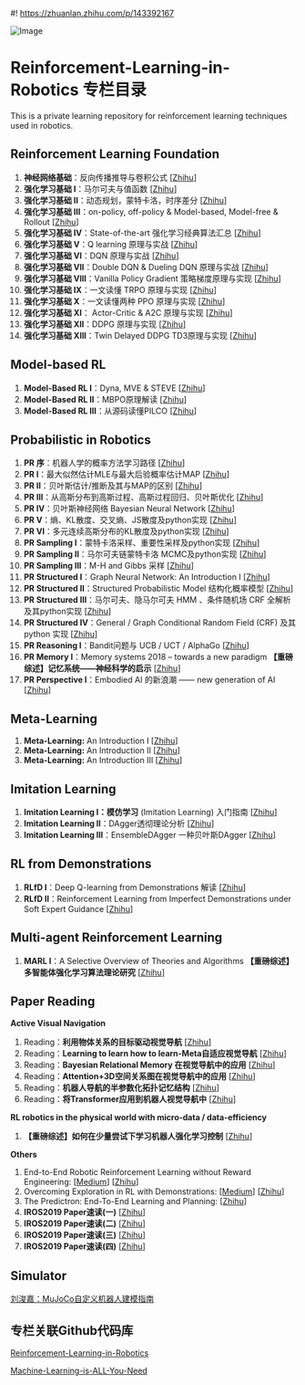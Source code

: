 #! https://zhuanlan.zhihu.com/p/143392167

![Image](https://pic4.zhimg.com/80/v2-3e877a91c30c77936e0a6e07bf1a9e83.jpg)

# Reinforcement-Learning-in-Robotics 专栏目录

This is a private learning repository for reinforcement learning techniques used in robotics. 

## Reinforcement Learning Foundation

1. **神经网络基础**：反向传播推导与卷积公式 [[Zhihu](https://zhuanlan.zhihu.com/p/114370969)]
2. **强化学习基础 Ⅰ**：马尔可夫与值函数 [[Zhihu](https://zhuanlan.zhihu.com/p/114377860)]
3. **强化学习基础 Ⅱ**：动态规划，蒙特卡洛，时序差分 [[Zhihu](https://zhuanlan.zhihu.com/p/114482584)]
4. **强化学习基础 Ⅲ**：on-policy, off-policy & Model-based, Model-free & Rollout [[Zhihu](https://zhuanlan.zhihu.com/p/115629505)]
5. **强化学习基础 Ⅳ**：State-of-the-art 强化学习经典算法汇总 [[Zhihu](https://zhuanlan.zhihu.com/p/137208923)]
6. **强化学习基础 Ⅴ**：Q learning 原理与实战 [[Zhihu](https://zhuanlan.zhihu.com/p/141267943)]
7. **强化学习基础 Ⅵ**：DQN 原理与实战 [[Zhihu](https://zhuanlan.zhihu.com/p/141268549)]
8. **强化学习基础 Ⅶ**：Double DQN & Dueling DQN 原理与实战 [[Zhihu](https://zhuanlan.zhihu.com/p/141268851)]
9. **强化学习基础 Ⅷ**：Vanilla Policy Gradient 策略梯度原理与实现 [[Zhihu](https://zhuanlan.zhihu.com/p/141269134)]
10. **强化学习基础 Ⅸ**：一文读懂 TRPO 原理与实现 [[Zhihu](https://zhuanlan.zhihu.com/p/141269503)]
11. **强化学习基础 Ⅹ**：一文读懂两种 PPO 原理与实现 [[Zhihu](https://zhuanlan.zhihu.com/p/141269918)]
12. **强化学习基础 Ⅺ**： Actor-Critic & A2C 原理与实现 [[Zhihu](https://zhuanlan.zhihu.com/p/145168493)]
13. **强化学习基础 Ⅻ**：DDPG 原理与实现 [[Zhihu](https://zhuanlan.zhihu.com/p/145181679)]
14. **强化学习基础 XIII**：Twin Delayed DDPG TD3原理与实现 [[Zhihu](https://zhuanlan.zhihu.com/p/145621630)]

## Model-based RL

1. **Model-Based RL Ⅰ**：Dyna, MVE & STEVE [[Zhihu](https://zhuanlan.zhihu.com/p/102197348)]
2. **Model-Based RL Ⅱ**：MBPO原理解读 [[Zhihu](https://zhuanlan.zhihu.com/p/105645139)]
3. **Model-Based RL Ⅲ**：从源码读懂PILCO [[Zhihu](https://zhuanlan.zhihu.com/p/138337983)]

## Probabilistic in Robotics

1. **PR 序**：机器人学的概率方法学习路径 [[Zhihu](https://zhuanlan.zhihu.com/p/150563142)]
2. **PR Ⅰ**：最大似然估计MLE与最大后验概率估计MAP [[Zhihu](https://zhuanlan.zhihu.com/p/138608823)]
3. **PR Ⅱ**：贝叶斯估计/推断及其与MAP的区别 [[Zhihu](https://zhuanlan.zhihu.com/p/139480748)]
4. **PR Ⅲ**：从高斯分布到高斯过程、高斯过程回归、贝叶斯优化 [[Zhihu](https://zhuanlan.zhihu.com/p/139478368)]
5. **PR Ⅳ**：贝叶斯神经网络 Bayesian Neural Network [[Zhihu](https://zhuanlan.zhihu.com/p/139523520)]
6. **PR Ⅴ**：熵、KL散度、交叉熵、JS散度及python实现 [[Zhihu](https://zhuanlan.zhihu.com/p/143105854)]
7. **PR Ⅵ**：多元连续高斯分布的KL散度及python实现 [[Zhihu](https://zhuanlan.zhihu.com/p/143124676)]
8. **PR Sampling Ⅰ**：蒙特卡洛采样、重要性采样及python实现 [[Zhihu](https://zhuanlan.zhihu.com/p/150693309)]
9. **PR Sampling Ⅱ**：马尔可夫链蒙特卡洛 MCMC及python实现 [[Zhihu](https://zhuanlan.zhihu.com/p/150742395)]
10. **PR Sampling Ⅲ**：M-H and Gibbs 采样 [[Zhihu](https://zhuanlan.zhihu.com/p/150946559)]
11. **PR Structured Ⅰ**：Graph Neural Network: An Introduction Ⅰ [[Zhihu](https://zhuanlan.zhihu.com/p/158984343)]
12. **PR Structured Ⅱ**：Structured Probabilistic Model 结构化概率模型 [[Zhihu](https://zhuanlan.zhihu.com/p/161703636)]
13. **PR Structured Ⅲ**：马尔可夫、隐马尔可夫 HMM 、条件随机场 CRF 全解析及其python实现 [[Zhihu](https://zhuanlan.zhihu.com/p/259660645)]
14. **PR Structured Ⅳ**：General / Graph Conditional Random Field (CRF) 及其 python 实现 [[Zhihu](https://zhuanlan.zhihu.com/p/259883878)]
15. **PR Reasoning Ⅰ**：Bandit问题与 UCB / UCT / AlphaGo [[Zhihu](https://zhuanlan.zhihu.com/p/218398647)]
16. **PR Memory Ⅰ**：Memory systems 2018 – towards a new paradigm **【重磅综述】记忆系统——神经科学的启示** [[Zhihu](https://zhuanlan.zhihu.com/p/166692908)]
17. **PR Perspective Ⅰ**：Embodied AI 的新浪潮 —— new generation of AI [[Zhihu](https://zhuanlan.zhihu.com/p/260562672)]

## Meta-Learning

1. **Meta-Learning:** An Introduction Ⅰ [[Zhihu](https://zhuanlan.zhihu.com/p/99730942)]
2. **Meta-Learning:** An Introduction Ⅱ [[Zhihu](https://zhuanlan.zhihu.com/p/100035717)]
3. **Meta-Learning:** An Introduction Ⅲ [[Zhihu](https://zhuanlan.zhihu.com/p/100266389)]

## Imitation Learning

1. **Imitation Learning Ⅰ：模仿学习** (Imitation Learning) 入门指南 [[Zhihu](https://zhuanlan.zhihu.com/p/140348314)]
2. **Imitation Learning Ⅱ**：DAgger透彻理论分析 [[Zhihu](https://zhuanlan.zhihu.com/p/140939491)]
3. **Imitation Learning Ⅲ**：EnsembleDAgger 一种贝叶斯DAgger [[Zhihu](https://zhuanlan.zhihu.com/p/140952343)]

## RL from Demonstrations

1. **RLfD Ⅰ**：Deep Q-learning from Demonstrations 解读 [[Zhihu](https://zhuanlan.zhihu.com/p/142779768)] 
2. **RLfD Ⅱ**：Reinforcement Learning from Imperfect Demonstrations under Soft Expert Guidance [[Zhihu](https://zhuanlan.zhihu.com/p/143282816)]

## Multi-agent Reinforcement Learning

1. **MARL Ⅰ**：A Selective Overview of Theories and Algorithms  **【重磅综述】 多智能体强化学习算法理论研究** [[Zhihu](https://zhuanlan.zhihu.com/p/220581474)]

## Paper Reading

**Active Visual Navigation**

1. Reading：**利用物体关系的目标驱动视觉导航** [[Zhihu](https://zhuanlan.zhihu.com/p/153404395)]
2. Reading：**Learning to learn how to learn-Meta自适应视觉导航** [[Zhihu](https://zhuanlan.zhihu.com/p/154184867)]
3. Reading：**Bayesian Relational Memory 在视觉导航中的应用** [[Zhihu](https://zhuanlan.zhihu.com/p/154290529)]
4. Reading：**Attention+3D空间关系图在视觉导航中的应用** [[Zhihu](https://zhuanlan.zhihu.com/p/156787516)]
5. Reading：**机器人导航的半参数化拓扑记忆结构** [[Zhihu](https://zhuanlan.zhihu.com/p/157227332)]
6. Reading：**将Transformer应用到机器人视觉导航中** [[Zhihu](https://zhuanlan.zhihu.com/p/157316200)]

**RL robotics in the physical world with micro-data / data-efficiency**

1. **【重磅综述】如何在少量尝试下学习机器人强化学习控制**  [[Zhihu](https://zhuanlan.zhihu.com/p/144544347)]

**Others**

1. End-to-End Robotic Reinforcement Learning without Reward Engineering: [[Medium](https://medium.com/@skylark0924/notes-of-end-to-end-robotic-reinforcement-learning-without-reward-engineering-a6ffcc5c47f3)] [[Zhihu](https://zhuanlan.zhihu.com/p/96839443)]
2. Overcoming Exploration in RL with Demonstrations: [[Medium](https://medium.com/@skylark0924/notes-of-overcoming-exploration-in-reinforcement-learning-with-demonstrations-52dac4e84c58)] [[Zhihu](https://zhuanlan.zhihu.com/p/96841783)]
3. The Predictron: End-To-End Learning and Planning: [[Zhihu](https://zhuanlan.zhihu.com/p/96917057)]
4. **IROS2019 Paper速读(一)** [[Zhihu](https://zhuanlan.zhihu.com/p/97891687)] 
5. **IROS2019 Paper速读(二)** [[Zhihu](https://zhuanlan.zhihu.com/p/98365711)]  
6. **IROS2019 Paper速读(三)** [[Zhihu](https://zhuanlan.zhihu.com/p/98712344)]  
7. **IROS2019 Paper速读(四)** [[Zhihu](https://zhuanlan.zhihu.com/p/98762958)]  

## Simulator

[刘浚嘉：MuJoCo自定义机器人建模指南](https://zhuanlan.zhihu.com/p/143983506 'card')

## 专栏关联Github代码库

[Reinforcement-Learning-in-Robotics](https://github.com/Skylark0924/Reinforcement-Learning-in-Robotics 'card')

[Machine-Learning-is-ALL-You-Need](https://github.com/Skylark0924/Machine-Learning-is-ALL-You-Need 'card')